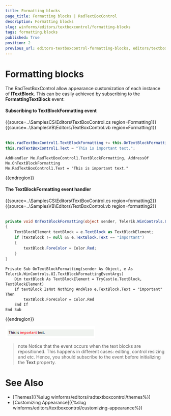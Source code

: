 ```yaml
---
title: Formatting blocks
page_title: Formatting blocks | RadTextBoxControl
description: Formatting blocks
slug: winforms/editors/textboxcontrol/formatting-blocks
tags: formatting,blocks
published: True
position: 2
previous_url: editors-textboxcontrol-formatting-blocks, editors/textboxcontrol/formatting-blocks
---
```


# Formatting blocks

The RadTextBoxControl allow appearance customization of each instance of __ITextBlock__. This can be easily achieved by subscribing to the __FormattingTextBlock__ event: 

#### Subscribing to TextBlockFormatting event

{{source=..\SamplesCS\Editors\TextBoxControl.cs region=Formatting1}} 
{{source=..\SamplesVB\Editors\TextBoxControl.vb region=Formatting1}}
````C#
            
this.radTextBoxControl1.TextBlockFormatting += this.OnTextBlockFormatting;
this.radTextBoxControl1.Text = "This is important text.";

````
````VB.NET
AddHandler Me.RadTextBoxControl1.TextBlockFormatting, AddressOf Me.OnTextBlockFormatting
Me.RadTextBoxControl1.Text = "This is important text."

````

{{endregion}} 

#### The TextBlockFormatting event handler

{{source=..\SamplesCS\Editors\TextBoxControl.cs region=formatting2}} 
{{source=..\SamplesVB\Editors\TextBoxControl.vb region=formatting2}} 

````C#
        
private void OnTextBlockFormatting(object sender, Telerik.WinControls.UI.TextBlockFormattingEventArgs e)
{
    TextBlockElement textBlock = e.TextBlock as TextBlockElement;
    if (textBlock != null && e.TextBlock.Text == "important")
    {
        textBlock.ForeColor = Color.Red;
    }
}

````
````VB.NET
Private Sub OnTextBlockFormatting(sender As Object, e As Telerik.WinControls.UI.TextBlockFormattingEventArgs)
    Dim textBlock As TextBlockElement = TryCast(e.TextBlock, TextBlockElement)
    If textBlock IsNot Nothing AndAlso e.TextBlock.Text = "important" Then
        textBlock.ForeColor = Color.Red
    End If
End Sub

````

{{endregion}} 


![editors-textboxcontrol-formatting-blocks 001](images/editors-textboxcontrol-formatting-blocks001.png)

>note Notice that the event occurs when the text blocks are repositioned. This happens in different cases: editing, control resizing and etc. Hence, you should subscribe to the event before initializing the __Text__ property.

# See Also

* [Themes]({%slug winforms/editors/radtextboxcontrol/themes%})
* [Customizing Appearance]({%slug winforms/editors/textboxcontrol/customizing-appearance%})
